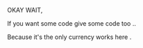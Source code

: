 OKAY WAIT,

If you want some code give some code too .. 


Because it's the only currency works here 
.
